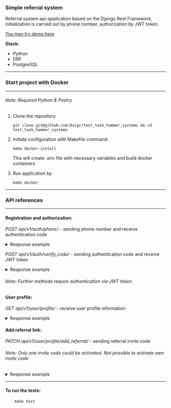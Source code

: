### Simple referral system ###

Referral system api-application based on the Django Rest Framework, initialization is carried out by phone number, authorization by JWT token.

[You may try demo here](https://referral-app.onrender.com)


**Stack:**
* Python
* DRF
* PostgreSQL

----

### Start project with Docker ###

----

###### Note: Required Python & Poetry ######
1. Clone the repository
    ```comandline
    git clone git@github.com:Dzigr/test_task_hammer_systems && cd test_task_hammer_systems
    ```
2. Initiate configuration with Makefile command
    ```commandline
    make docker-install
    ```
   This will create .env file with necessary variables and build docker containers


3. Run application by
    ```commandline
    make docker
    ```

----

### API references ###

----

#### Registration and authorization: ####
*POST api/v1/auth/phone/* - sending phone number and receive authentication code
<details><summary>Response example</summary>

```json lines
{
    "Authentication code": "7718"
}
```

</details>

*POST api/v1/auth/verify_code/* - sending authentication code and receive JWT token

<details><summary>Response example</summary>

```json lines
{
    "phone_number": "79940111108",
    "authorization_code": "9043",
    "token": "eyJ0eXAiOiJKV1QiLCJhbGciOiJIUzI1NiJ9.eyJwaG9uZV9udW1iZXIiOiI3OTk0MDExMTEwOCIsImV4cCI6MTY5MjQwMzUxNn0.MdQcS4me84iQn1jqhsuOPF2w-_jMhWHFuSWMP-ll29E"
}
```

</details>


###### Note: Further methods require authentication via JWT token ######
#### User profile: ####
*GET api/v1/user/profile/* - receive user profile information

<details><summary>Response example</summary>

```json lines
{
    "user": {
        "phone_number": "79940111108",
        "invite_code": "kkBIEl",
        "referral_activated": true,
        "referred_users": []
    }
}
```

</details>


#### Add referral link: ####
*PATCH api/v1/user/profile/add_referral/* - sending referral invite code
###### Note: Only one invite code could be activated. Not possible to activate own invite code #####

<details><summary>Response example</summary>

```json lines
{
    "message": "Referrer added successfully"
}
```
or error message, like below:

```json lines
{
    "detail": "Referral link has already been activated"
}
```

</details>

----

#### To run the tests: ####

```comandline
    make test
```
